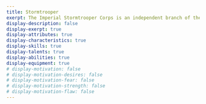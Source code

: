 ```yaml
---
title: Stormtrooper
exerpt: The Imperial Stormtrooper Corps is an independent branch of the military, and while they answer to the officers of both the Army and the Navy, their own commanders have the discretion to ignore or overrule orders issued to them if they feel they are not in the best interests of the Galactic Empire.
display-description: false
display-exerpt: true
display-attributes: true
display-characteristics: true
display-skills: true
display-talents: true
display-abilities: true
display-equipment: true
# display-motivation: false
# display-motivation-desires: false
# display-motivation-fear: false
# display-motivation-strength: false
# display-motivation-flaw: false
---
```

